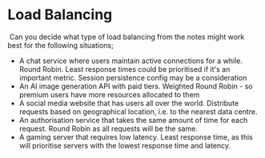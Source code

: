 # Load Balancing
​
Can you decide what type of load balancing from the notes might work best for the following situations;
​
- A chat service where users maintain active connections for a while.
Round Robin. Least response times could be prioritised if it's an important metric. Session persistence config may be a consideration
​
- An AI image generation API with paid tiers.
Weighted Round Robin - so premium users have more resources allocated to them
​
- A social media website that has users all over the world.
Distribute requests based on geographical location, i.e. to the nearest data centre.
​
- An authorisation service that takes the same amount of time for each request.
Round Robin as all requests will be the same.
​
- A gaming server that requires low latency.
Least response time, as this will prioritise servers with the lowest response time and latency.